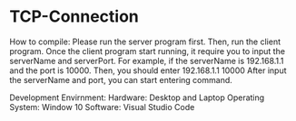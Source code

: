 # TCP-Connection
How to compile:
    Please run the server program first. Then, run the client program.
    Once the client program start running, it require you to input the serverName and serverPort.
    For example, if the serverName is 192.168.1.1 and the port is 10000. 
    Then, you should enter 192.168.1.1 10000
    After input the serverName and port, you can start entering command.


Development Envirnment:
    Hardware: Desktop and Laptop
    Operating System: Window 10
    Software: Visual Studio Code

